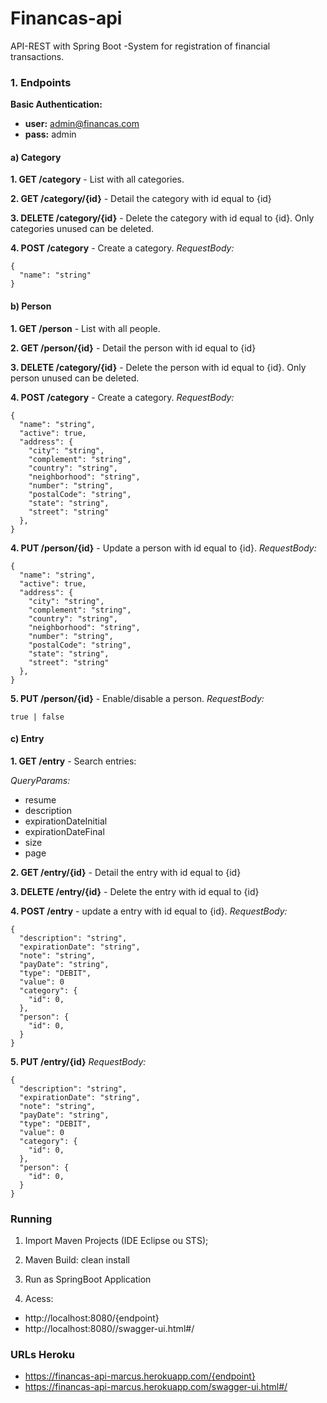 # Financas-api
API-REST with Spring Boot -System for registration of financial transactions.

### 1. Endpoints

**Basic Authentication:**
* **user:** admin@financas.com
* **pass:** admin

#### a) Category
**1. GET /category** - List with all categories.

**2. GET /category/{id}** - Detail the category with id equal to {id}

**3. DELETE /category/{id}** - Delete the category with id equal to {id}. Only categories unused can be deleted.

**4. POST /category** - Create a category.
*RequestBody:*
```
{
  "name": "string"
}
```

#### b) Person
**1. GET /person** - List with all people.

**2. GET /person/{id}** - Detail the person with id equal to {id}

**3. DELETE /category/{id}** - Delete the person with id equal to {id}. Only person unused can be deleted.

**4. POST /category** - Create a category.
*RequestBody:*
```
{
  "name": "string",
  "active": true,
  "address": {
    "city": "string",
    "complement": "string",
    "country": "string",
    "neighborhood": "string",
    "number": "string",
    "postalCode": "string",
    "state": "string",
    "street": "string"
  },
}
```
**4. PUT /person/{id}** - Update a person with id equal to {id}.
*RequestBody:*
```
{
  "name": "string",
  "active": true,
  "address": {
    "city": "string",
    "complement": "string",
    "country": "string",
    "neighborhood": "string",
    "number": "string",
    "postalCode": "string",
    "state": "string",
    "street": "string"
  },
}
```

**5. PUT /person/{id}** - Enable/disable a person.
*RequestBody:*
```
true | false
```

#### c) Entry
**1. GET /entry** - Search entries:

*QueryParams:*
* resume
* description
* expirationDateInitial
* expirationDateFinal
* size
* page

**2. GET /entry/{id}** - Detail the entry with id equal to {id}

**3. DELETE /entry/{id}** - Delete the entry with id equal to {id}

**4. POST /entry** - update a entry with id equal to {id}.
*RequestBody:*
```
{
  "description": "string",
  "expirationDate": "string",
  "note": "string",
  "payDate": "string",
  "type": "DEBIT",
  "value": 0
  "category": {
    "id": 0,
  },
  "person": {
    "id": 0,
  }
}
```

**5. PUT /entry/{id}**
*RequestBody:*
```
{
  "description": "string",
  "expirationDate": "string",
  "note": "string",
  "payDate": "string",
  "type": "DEBIT",
  "value": 0
  "category": {
    "id": 0,
  },
  "person": {
    "id": 0,
  }
}
```

### Running

1. Import Maven Projects (IDE Eclipse ou STS);

2. Maven Build: clean install

3. Run as SpringBoot Application

4. Acess:
* http://localhost:8080/{endpoint}
* http://localhost:8080//swagger-ui.html#/

### URLs Heroku
* https://financas-api-marcus.herokuapp.com/{endpoint}
* https://financas-api-marcus.herokuapp.com/swagger-ui.html#/